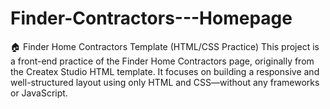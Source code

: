 # Finder-Contractors---Homepage
🏠 Finder Home Contractors Template (HTML/CSS Practice)  This project is a front-end practice of the Finder Home Contractors page, originally from the Createx Studio HTML template. It focuses on building a responsive and well-structured layout using only HTML and CSS—without any frameworks or JavaScript.
